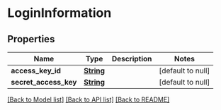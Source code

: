 # LoginInformation
## Properties

Name | Type | Description | Notes
------------ | ------------- | ------------- | -------------
**access\_key\_id** | [**String**](string.md) |  | [default to null]
**secret\_access\_key** | [**String**](string.md) |  | [default to null]

[[Back to Model list]](../README.md#documentation-for-models) [[Back to API list]](../README.md#documentation-for-api-endpoints) [[Back to README]](../README.md)

